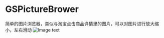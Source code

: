 # GSPictureBrower
简单的图片浏览器，类似与淘宝点击商品详情里的图片，可以对图片进行放大缩小，左右滑动
![Image text](http://github.com/SongSongG/GSPictureBrower/raw/master/a.gif)
